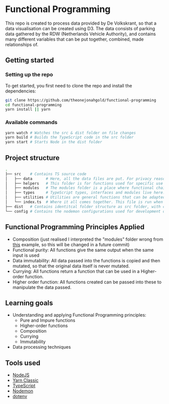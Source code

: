 # Functional Programming

This repo is created to process data provided by De Volkskrant, so that a data visualisation can be created using D3. The data consists of parking data gathered by the RDW (Netherlands Vehicle Authority), and contains many different variables that can be put together, combined, made relationships of.

## Getting started

### Setting up the repo

To get started, you first need to clone the repo and install the dependencies:

```bash
git clone https://github.com/theonejonahgold/functional-programming
cd functional-programming
yarn install || yarn
```

### Available commands

```bash
yarn watch # Watches the src & dist folder on file changes
yarn build # Builds the TypeScript code in the src folder
yarn start # Starts Node in the dist folder
```

## Project structure

```bash
.
├── src    # Contains TS source code
│   ├── data      # Here, all the data files are put. For privacy reasons, this folder only contains a .gitkeep file on the public repository. You need to supply your own data.
│   ├── helpers   # This folder is for functions used for specific use cases like language parsing.
│   ├── modules   # The modules folder is a place where functional chains are written to parse certains columns of the provided data.
│   ├── types     # TypeScript types, interfaces and modules live here. The compiler automatically puts these into the environment, so no extra type imports are needed.
│   ├── utilities # Utilities are general functions that can be adapted to certain use cases. They are divided into files named after the type they manipulate.
│   └── index.ts  # Where it all comes together. This file is run when compiled to JS code.
├── dist   # Contains identitcal folder structure as src folder, with compiled JS code and source maps instead of TS code
└── config # Contains the nodemon configurations used for development of this project.
```

## Functional Programming Principles Applied

- Composition (just realised I interpreted the "modules" folder wrong from [this](https://github.com/cmda-tt/course-20-21/blob/master/examples/functional-patterns/composition.md) example, so this will be changed in a future commit)
- Functional purity: All functions give the same output when the same input is used
- Data immutability: All data passed into the functions is copied and then mutated, so that the original data itself is never mutated.
- Currying: All functions return a function that can be used in a Higher-order function.
- Higher order function: All functions created can be passed into these to manipulate the data passed.

## Learning goals

- Understanding and applying Functional Programming principles:
  - Pure and Impure functions
  - Higher-order functions
  - Composition
  - Currying
  - Immutability
- Data processing techniques

## Tools used

- [NodeJS](https://nodejs.org/en/)
- [Yarn Classic](https://classic.yarnpkg.com/lang/en/)
- [TypeScript](https://www.typescriptlang.org)
- [Nodemon](https://nodemon.io)
- [dotenv](https://github.com/motdotla/dotenv)
